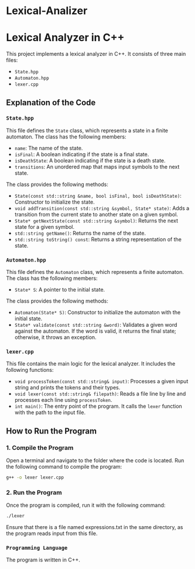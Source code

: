 # Lexical-Analizer
# Lexical Analyzer in C++

This project implements a lexical analyzer in C++. It consists of three main files:

- `State.hpp`
- `Automaton.hpp`
- `lexer.cpp`

## Explanation of the Code

### `State.hpp`

This file defines the `State` class, which represents a state in a finite automaton. The class has the following members:

- `name`: The name of the state.
- `isFinal`: A boolean indicating if the state is a final state.
- `isDeathState`: A boolean indicating if the state is a death state.
- `transitions`: An unordered map that maps input symbols to the next state.

The class provides the following methods:

- `State(const std::string &name, bool isFinal, bool isDeathState)`: Constructor to initialize the state.
- `void addTransition(const std::string &symbol, State* state)`: Adds a transition from the current state to another state on a given symbol.
- `State* getNextState(const std::string &symbol)`: Returns the next state for a given symbol.
- `std::string getName()`: Returns the name of the state.
- `std::string toString() const`: Returns a string representation of the state.

### `Automaton.hpp`

This file defines the `Automaton` class, which represents a finite automaton. The class has the following members:

- `State* S`: A pointer to the initial state.

The class provides the following methods:

- `Automaton(State* S)`: Constructor to initialize the automaton with the initial state.
- `State* validate(const std::string &word)`: Validates a given word against the automaton. If the word is valid, it returns the final state; otherwise, it throws an exception.

### `lexer.cpp`

This file contains the main logic for the lexical analyzer. It includes the following functions:

- `void processToken(const std::string& input)`: Processes a given input string and prints the tokens and their types.
- `void lexer(const std::string& filepath)`: Reads a file line by line and processes each line using `processToken`.
- `int main()`: The entry point of the program. It calls the `lexer` function with the path to the input file.

## How to Run the Program

### 1. Compile the Program
Open a terminal and navigate to the folder where the code is located. Run the following command to compile the program:

```bash
g++ -o lexer lexer.cpp
```

### 2. Run the Program
Once the program is compiled, run it with the following command:

```bash
./lexer
```

Ensure that there is a file named expressions.txt in the same directory, as the program reads input from this file.

### `Programming Language`
The program is written in C++.


